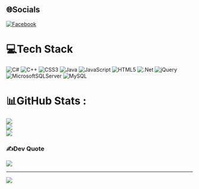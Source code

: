 
## 🌐Socials
[![Facebook](https://img.shields.io/badge/Facebook-%231877F2.svg?logo=Facebook&logoColor=white)](https://facebook.com/dangkhoa.q2) 

# 💻Tech Stack
![C#](https://img.shields.io/badge/c%23-%23239120.svg?style=for-the-badge&logo=c-sharp&logoColor=white) ![C++](https://img.shields.io/badge/c++-%2300599C.svg?style=for-the-badge&logo=c%2B%2B&logoColor=white) ![CSS3](https://img.shields.io/badge/css3-%231572B6.svg?style=for-the-badge&logo=css3&logoColor=white) ![Java](https://img.shields.io/badge/java-%23ED8B00.svg?style=for-the-badge&logo=java&logoColor=white) ![JavaScript](https://img.shields.io/badge/javascript-%23323330.svg?style=for-the-badge&logo=javascript&logoColor=%23F7DF1E) ![HTML5](https://img.shields.io/badge/html5-%23E34F26.svg?style=for-the-badge&logo=html5&logoColor=white) ![.Net](https://img.shields.io/badge/.NET-5C2D91?style=for-the-badge&logo=.net&logoColor=white) ![jQuery](https://img.shields.io/badge/jquery-%230769AD.svg?style=for-the-badge&logo=jquery&logoColor=white) ![MicrosoftSQLServer](https://img.shields.io/badge/Microsoft%20SQL%20Sever-CC2927?style=for-the-badge&logo=microsoft%20sql%20server&logoColor=white) ![MySQL](https://img.shields.io/badge/mysql-%2300f.svg?style=for-the-badge&logo=mysql&logoColor=white)
# 📊GitHub Stats :
![](https://github-readme-stats.vercel.app/api?username=KhoaTeHD&theme=radical&hide_border=false&include_all_commits=false&count_private=false)<br/>
![](https://github-readme-streak-stats.herokuapp.com/?user=KhoaTeHD&theme=radical&hide_border=false)<br/>
![](https://github-readme-stats.vercel.app/api/top-langs/?username=KhoaTeHD&theme=radical&hide_border=false&include_all_commits=false&count_private=false&layout=compact)

### ✍️Dev Quote
![](https://quotes-github-readme.vercel.app/api?type=horizontal&theme=radical)


---
[![](https://visitcount.itsvg.in/api?id=KhoaTeHD&icon=0&color=0)](https://visitcount.itsvg.in)
